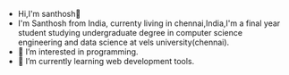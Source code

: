 -  Hi,I'm santhosh👋
-  I'm Santhosh from India, currenty living in chennai,India,I'm a final year student studying undergraduate degree in computer science engineering and data science at vels university(chennai).
- 👀 I’m interested in programming.
-  🌱 I’m currently learning web development tools.




